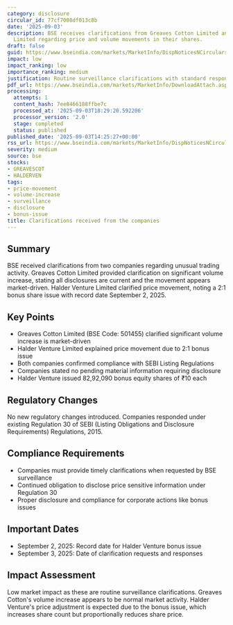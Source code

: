 ```yaml
---
category: disclosure
circular_id: 77cf7008df013c8b
date: '2025-09-03'
description: BSE receives clarifications from Greaves Cotton Limited and Halder Venture
  Limited regarding price and volume movements in their shares.
draft: false
guid: https://www.bseindia.com/markets/MarketInfo/DispNoticesNCirculars.aspx?Noticeid={28161282-1D70-49F9-B6C9-C76C8D777D62}&noticeno=20250903-48&dt=09/03/2025&icount=48&totcount=53&flag=0
impact: low
impact_ranking: low
importance_ranking: medium
justification: Routine surveillance clarifications with standard responses from companies
pdf_url: https://www.bseindia.com/markets/MarketInfo/DownloadAttach.aspx?id=20250903-48&attachedId=d37721d5-1736-4b17-a80d-d4fa107137b9
processing:
  attempts: 1
  content_hash: 7ee8466188ffbe7c
  processed_at: '2025-09-03T18:29:20.592206'
  processor_version: '2.0'
  stage: completed
  status: published
published_date: '2025-09-03T14:25:27+00:00'
rss_url: https://www.bseindia.com/markets/MarketInfo/DispNoticesNCirculars.aspx?Noticeid={28161282-1D70-49F9-B6C9-C76C8D777D62}&noticeno=20250903-48&dt=09/03/2025&icount=48&totcount=53&flag=0
severity: medium
source: bse
stocks:
- GREAVESCOT
- HALDERVEN
tags:
- price-movement
- volume-increase
- surveillance
- disclosure
- bonus-issue
title: Clarifications received from the companies
---
```


## Summary

BSE received clarifications from two companies regarding unusual trading activity. Greaves Cotton Limited provided clarification on significant volume increase, stating all disclosures are current and the movement appears market-driven. Halder Venture Limited clarified price movement, noting a 2:1 bonus share issue with record date September 2, 2025.

## Key Points

- Greaves Cotton Limited (BSE Code: 501455) clarified significant volume increase is market-driven
- Halder Venture Limited explained price movement due to 2:1 bonus issue
- Both companies confirmed compliance with SEBI Listing Regulations
- Companies stated no pending material information requiring disclosure
- Halder Venture issued 82,92,090 bonus equity shares of ₹10 each

## Regulatory Changes

No new regulatory changes introduced. Companies responded under existing Regulation 30 of SEBI (Listing Obligations and Disclosure Requirements) Regulations, 2015.

## Compliance Requirements

- Companies must provide timely clarifications when requested by BSE surveillance
- Continued obligation to disclose price sensitive information under Regulation 30
- Proper disclosure and compliance for corporate actions like bonus issues

## Important Dates

- September 2, 2025: Record date for Halder Venture bonus issue
- September 3, 2025: Date of clarification requests and responses

## Impact Assessment

Low market impact as these are routine surveillance clarifications. Greaves Cotton's volume increase appears to be normal market activity. Halder Venture's price adjustment is expected due to the bonus issue, which increases share count but proportionally reduces share price.